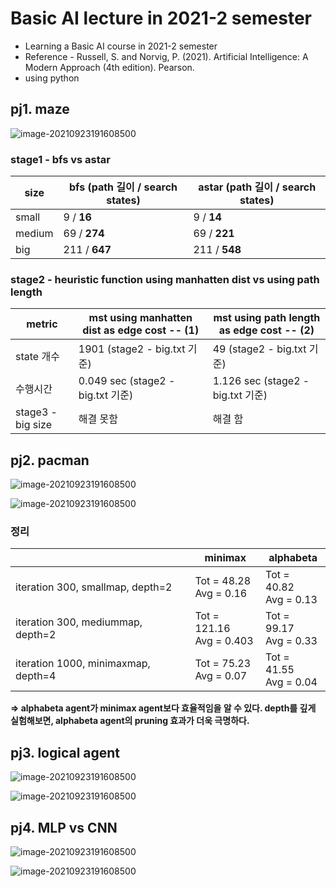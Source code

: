 # Basic AI lecture in 2021-2 semester

- Learning a Basic AI course in 2021-2 semester
- Reference - Russell, S. and Norvig, P. (2021). Artificial Intelligence: A Modern Approach (4th edition). Pearson.
- using python



## pj1. maze

![image-20210923191608500](./imgs_for_README/pj1_img1.png)

### stage1 - bfs vs astar

| size   | bfs (path 길이 / search states) | astar (path 길이 / search states) |
| ------ | ------------------------------- | --------------------------------- |
| small  | 9 / **16**                      | 9 / **14**                        |
| medium | 69 / **274**                    | 69 / **221**                      |
| big    | 211 / **647**                   | 211 / **548**                     |



### stage2 - heuristic function using manhatten dist vs using path length

| metric            | mst using manhatten dist as edge cost -- (1) | mst using path length as edge cost -- (2) |
| ----------------- | -------------------------------------------- | ----------------------------------------- |
| state 개수        | 1901 (stage2 - big.txt 기준)                 | 49 (stage2 - big.txt 기준)                |
| 수행시간          | 0.049 sec (stage2 - big.txt 기준)            | 1.126 sec (stage2 - big.txt 기준)         |
| stage3 - big size | 해결 못함                                    | 해결 함                                   |



## pj2. pacman

![image-20210923191608500](./imgs_for_README/pj2_img1.png)

![image-20210923191608500](./imgs_for_README/pj2_img2.png)

### 정리

|                                     | minimax                       | alphabeta                   |
| ----------------------------------- | ----------------------------- | --------------------------- |
| iteration 300, smallmap, depth=2    | Tot = 48.28<br />Avg = 0.16   | Tot = 40.82<br />Avg = 0.13 |
| iteration 300, mediummap, depth=2   | Tot = 121.16<br />Avg = 0.403 | Tot = 99.17<br />Avg = 0.33 |
| iteration 1000, minimaxmap, depth=4 | Tot = 75.23<br />Avg = 0.07   | Tot = 41.55<br />Avg = 0.04 |

**=> alphabeta agent가 minimax agent보다 효율적임을 알 수 있다. depth를 깊게 실험해보면, alphabeta agent의 pruning 효과가 더욱 극명하다.**



## pj3. logical agent

![image-20210923191608500](./imgs_for_README/pj3_img1.png)

![image-20210923191608500](./imgs_for_README/pj3_img2.png)



## pj4. MLP vs CNN

![image-20210923191608500](./imgs_for_README/pj4_img1.png)

![image-20210923191608500](./imgs_for_README/pj4_img2.jpg)

